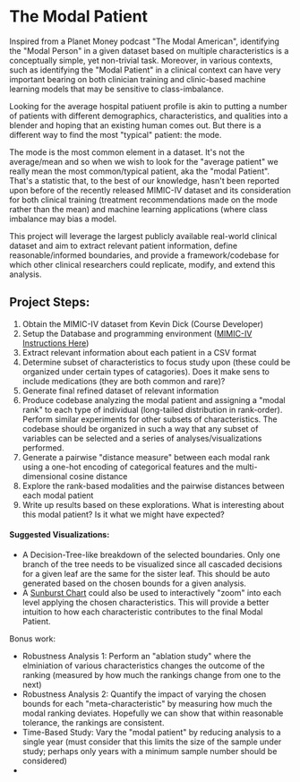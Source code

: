 # The Modal Patient

Inspired from a Planet Money podcast "The Modal American", identifying the "Modal Person" in a given dataset based on multiple characteristics is a conceptually simple, yet non-trivial task. Moreover, in various contexts, such as identifying the "Modal Patient" in a clinical context can have very important bearing on both clinician training and clinic-based machine learning models that may be sensitive to class-imbalance.
  
Looking for the average hospital patiuent profile is akin to putting a number of patients with different demographics, characteristics, and  qualities into a blender and hoping that an existing human comes out. But there is a different way to find the most "typical" patient: the mode.

The mode is the most common element in a dataset. It's not the average/mean and so when we wish to look for the "average patient" we really mean the most common/typical patient, aka the "modal Patient". That's a statistic that, to the best of our knowledge, hasn't been reported upon before of the recently released MIMIC-IV dataset and its consideration for both clinical training (treatment recommendations made on the mode rather than the mean) and machine learning applications (where class imbalance may bias a model.

This project will leverage the largest publicly available real-world clinical dataset and aim to extract relevant patient information, define reasonable/informed boundaries, and provide a framework/codebase for which other clinical researchers could replicate, modify, and extend this analysis. 

## Project Steps:

1. Obtain the MIMIC-IV dataset from Kevin Dick (Course Developer)
2. Setup the Database and programming environment ([MIMIC-IV Instructions Here](https://github.com/MIT-LCP/mimic-code/tree/main/mimic-iv/buildmimic))
3. Extract relevant information about each patient in a CSV format
4. Determine subset of characteristics to focus study upon (these could be organized under certain types of catagories). Does it make sens to include medications (they are both common and rare)?
5. Generate final refined dataset of relevant information
6. Produce codebase analyzing the modal patient and assigning a "modal rank" to each type of individual (long-tailed distribution in rank-order). Perform similar experiments for other subsets of characteristics. The codebase should be organized in such a way that any subset of variables can be selected and a series of analyses/visualizations performed.
7. Generate a pairwise "distance measure" between each modal rank using a one-hot encoding of categorical features and the multi-dimensional cosine distance
8. Explore the rank-based modalities and the pairwise distances between each modal patient
9. Write up results based on these explorations. What is interesting about this modal patient? Is it what we might have expected?

#### Suggested Visualizations:
 - A Decision-Tree-like breakdown of the selected boundaries. Only one branch of the tree needs to be visualized since all cascaded decisions for a given leaf are the same for the sister leaf. This should be auto generated based on the chosen bounds for a given analysis.
 - A [Sunburst Chart](https://plotly.com/python/sunburst-charts/) could also be used to interactively "zoom" into each level applying the chosen characteristics. This will provide a better intuition to how each characteristic contributes to the final Modal Patient.


Bonus work:
 - Robustness Analysis 1: Perform an "ablation study" where the elminiation of various characteristics changes the outcome of the ranking (measured by how much the rankings change from one to the next)
 - Robustness Analysis 2: Quantify the impact of varying the chosen bounds for each "meta-characteristic" by measuring how much the modal ranking deviates. Hopefully we can show that within reasonable tolerance, the rankings are consistent.
 - Time-Based Study: Vary the "modal patient" by reducing analysis to a single year (must consider that this limits the size of the sample under study; perhaps only years with a minimum sample number should be considered)
 - 


